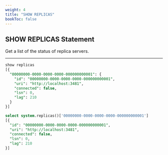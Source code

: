 ```yaml
---
weight: 4
title: "SHOW REPLICAS"
bookToc: false
---
```


## SHOW REPLICAS Statement

Get a list of the status of replica servers.

---

```SQL
show replicas
[{
  "00000000-0000-0000-0000-000000000001": {
    "id": "00000000-0000-0000-0000-000000000001",
    "uri": "http://localhost:3481",
    "connected": false,
    "lsn": 0,
    "lag": 210
  }
}]

select system.replicas()['00000000-0000-0000-0000-000000000001']
[{
  "id": "00000000-0000-0000-0000-000000000001",
  "uri": "http://localhost:3481",
  "connected": false,
  "lsn": 0,
  "lag": 210
}]
```
